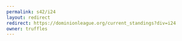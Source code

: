 ```yaml
---
permalink: s42/i24
layout: redirect
redirect: https://dominionleague.org/current_standings?div=i24
owner: truffles
---
```

